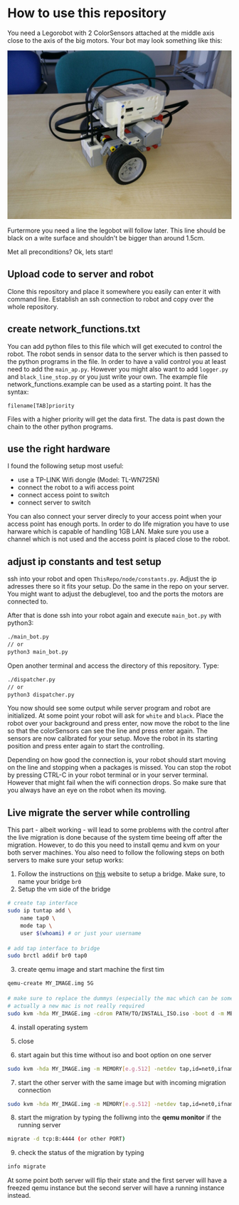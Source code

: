 # How to use this repository

You need a Legorobot with 2 ColorSensors attached at the middle axis close to the axis of the big motors.
Your bot may look something like this:

![Legobot](legobot.jpg "Legobot")

Furtermore you need a line the legobot will follow later. This line should be black on a wite surface and shouldn't be bigger than around 1.5cm.

Met all preconditions? Ok, lets start!

## Upload code to server and robot

Clone this repository and place it somewhere you easily can enter it with command line.
Establish an ssh connection to robot and copy over the whole repository.

## create network_functions.txt

You can add python files to this file which will get executed to control the robot.
The robot sends in sensor data to the server which is then passed to the python programs in the file.
In order to have a valid control you at least need to add the `main_ap.py`.
However you might also want to add `logger.py` and `black_line_stop.py` or you just write your own.
The example file network_functions.example can be used as a starting point.
It has the syntax:

```
filename[TAB]priority
```

Files with a higher priority will get the data first. The data is past down the chain to the other python programs.

## use the right hardware

I found the following setup most useful:

- use a TP-LINK Wifi dongle (Model: TL-WN725N)
- connect the robot to a wifi access point
- connect access point to switch
- connect server to switch

You can also connect your server direcly to your access point when your access point has enough ports.
In order to do life migration you have to use harware which is capable of handling 1GB LAN.
Make sure you use a channel which is not used and the access point is placed close to the robot.

## adjust ip constants and test setup

ssh into your robot and open `ThisRepo/node/constants.py`. Adjust the ip adresses there so it fits your setup.
Do the same in the repo on your server. You might want to adjust the debuglevel, too and the ports the motors are connected to.

After that is done ssh into your robot again and execute `main_bot.py` with python3:

```sh
./main_bot.py
// or
python3 main_bot.py
```

Open another terminal and access the directory of this repository. Type:

```sh
./dispatcher.py
// or
python3 dispatcher.py
```

You now should see some output while server program and robot are initialized. At some point your robot will ask for `white` and `black`.
Place the robot over your background and press enter, now move the robot to the line so that the colorSensors can see the line and press enter again.
The sensors are now calibrated for your setup.
Move the robot in its starting position and press enter again to start the controlling.

Depending on how good the connection is, your robot should start moving on the line and stopping when a packages is missed.
You can stop the robot by pressing CTRL-C in your robot terminal or in your server terminal. However that might fail when the wifi connection drops. So make sure that you always have an eye on the robot when its moving.

## Live migrate the server while controlling

This part - albeit working - will lead to some problems with the control after the live migration is done because of the system time beeing off after the migration.
However, to do this you need to install qemu and kvm on your both server machines.
You also need to follow the following steps on both servers to make sure your setup works:

1. Follow the instructions on [this](ask.xmodulo.com/configure-linux-bridge-network-manager-ubuntu.html) website to setup a bridge. Make sure, to name your bridge `br0`
2. Setup the vm side of the bridge

```sh
# create tap interface
sudo ip tuntap add \
    name tap0 \
    mode tap \
    user $(whoami) # or just your username

# add tap interface to bridge
sudo brctl addif br0 tap0    
```

3. create qemu image and start machine the first tim

```sh
qemu-create MY_IMAGE.img 5G

# make sure to replace the dummys (especially the mac which can be something but unique)
# actually a new mac is not really required
sudo kvm -hda MY_IMAGE.img -cdrom PATH/TO/INSTALL_ISO.iso -boot d -m MEMORY[e.g.512] -netdev tap,id=net0,ifname=tap0 -device e1000,netdev=net0,mac=MA:CA:DD:RE:SS:FF
```

4. install operating system

5. close

6. start again but this time without iso and boot option on one server

```sh
sudo kvm -hda MY_IMAGE.img -m MEMORY[e.g.512] -netdev tap,id=net0,ifname=tap0 -device e1000,netdev=net0,mac=MA:CA:DD:RE:SS:FF
```

7. start the other server with the same image but with incoming migration connection

```sh
sudo kvm -hda MY_IMAGE.img -m MEMORY[e.g.512] -netdev tap,id=net0,ifname=tap0 -device e1000,netdev=net0,mac=MA:CA:DD:RE:SS:FF -incoming tcp:0:4444 (or other PORT))
```

8. start the migration by typing the folliwng into the **qemu monitor** if the running server

```sh
migrate -d tcp:B:4444 (or other PORT)
```

9. check the status of the migration by typing

```sh
info migrate
```

At some point both server will flip their state and the first server will have a freezed qemu instance but the second server will have a running instance instead.